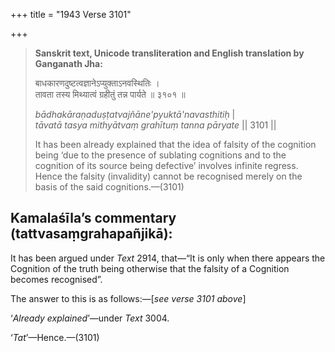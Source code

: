 +++
title = "1943 Verse 3101"

+++
> **Sanskrit text, Unicode transliteration and English translation by Ganganath Jha:** 
>
> बाधकारणदुष्टत्वज्ञानेऽप्युक्ताऽनवस्थितिः ।  
> तावता तस्य मिथ्यात्वं ग्रहीतुं तन्न पार्यते ॥ ३१०१ ॥ 
>
> *bādhakāraṇaduṣṭatvajñāne'pyuktā'navasthitiḥ* \|  
> *tāvatā tasya mithyātvaṃ grahītuṃ tanna pāryate* \|\| 3101 \|\| 
>
> It has been already explained that the idea of falsity of the cognition being ‘due to the presence of sublating cognitions and to the cognition of its source being defective’ involves infinite regress. Hence the falsity (invalidity) cannot be recognised merely on the basis of the said cognitions.—(3101)



## Kamalaśīla’s commentary (tattvasaṃgrahapañjikā):

It has been argued under *Text* 2914, that—“It is only when there appears the Cognition of the truth being otherwise that the falsity of a Cognition becomes recognised”.

The answer to this is as follows:—[*see verse 3101 above*]

‘*Already explained*’—under *Text* 3004.

‘*Tat*’—Hence.—(3101)


